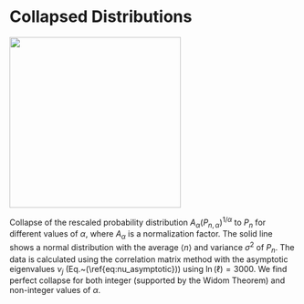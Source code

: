 # Collapsed Distributions

<img src="https://github.com/DelMaestroGroup/OperationalEntanglementFreeFermions/blob/master/FiniteSizeScalingofDS2/FiniteSizeScalingofDS2.png?raw=true" width=300px>

Collapse of the rescaled probability distribution $A_\alpha (P_{n,\alpha})^{1/\alpha}$ to $P_n$ for different values of $\alpha$, where $A_{\alpha}$ is a normalization factor. The solid line shows a normal distribution with the average $\langle n \rangle$ and variance $\sigma^2$ of $P_n$. The data is calculated using the correlation matrix method with the asymptotic eigenvalues $\nu_j$ (Eq.~(\ref{eq:nu_asymptotic})) using $\ln(\ell)=3000$. We find perfect collapse for both integer (supported by the Widom Theorem) and non-integer values of $\alpha$.